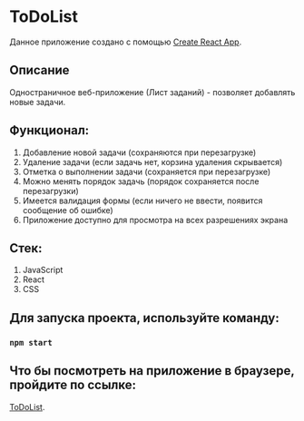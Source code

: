 # ToDoList

Данное приложение создано с помощью [Create React App](https://github.com/facebook/create-react-app).

## Описание

Одностраничное веб-приложение (Лист заданий) - позволяет добавлять новые задачи.

## Функционал:

1. Добавление новой задачи (сохраняются при перезагрузке)
2. Удаление задачи (если задачь нет, корзина удаления скрывается)
3. Отметка о выполнении задачи (сохраняется при перезагрузке)
4. Можно менять порядок задачь (порядок сохраняется после перезагрузки)
5. Имеется валидация формы (если ничего не ввести, появится сообщение об ошибке)
6. Приложение доступно для просмотра на всех разрешениях экрана

## Стек:

1. JavaScript
2. React
3. CSS

## Для запуска проекта, используйте команду:

### `npm start`

## Что бы посмотреть на приложение в браузере, пройдите по ссылке:

[ToDoList]( https://vitalii-grigorash.github.io/todo-list).
